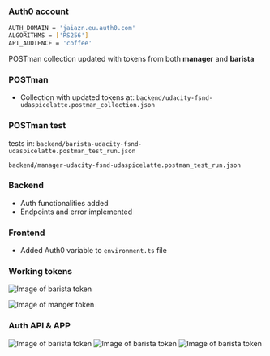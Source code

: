 ### Auth0 account

```bash
AUTH_DOMAIN = 'jaiazn.eu.auth0.com'
ALGORITHMS = ['RS256']
API_AUDIENCE = 'coffee'
```
POSTman collection updated with tokens from both **manager** and **barista**

### POSTman
* Collection with updated tokens at: ```backend/udacity-fsnd-udaspicelatte.postman_collection.json```

### POSTman test
tests in:
```backend/barista-udacity-fsnd-udaspicelatte.postman_test_run.json```

```backend/manager-udacity-fsnd-udaspicelatte.postman_test_run.json```

### Backend
* Auth functionalities added
* Endpoints and error implemented

### Frontend
* Added Auth0 variable to ```environment.ts``` file

### Working tokens
![Image of barista token ](working-tokens/barista-token.png)

![Image of manger token ](working-tokens/manager-token.png)

### Auth API & APP

![Image of barista token ](APP&API/api-permissions.png)
![Image of barista token ](APP&API/api.png)
![Image of barista token ](APP&API/roles.png)